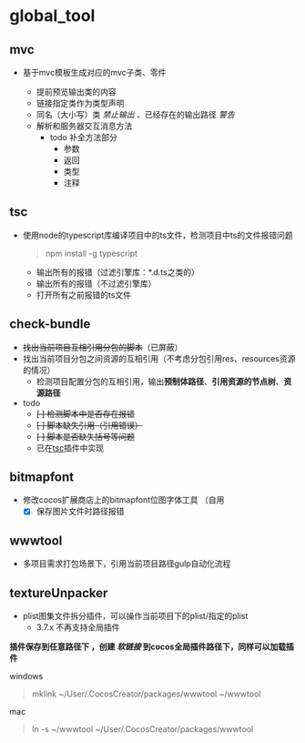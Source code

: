 # global_tool

## mvc ##

- 基于mvc模板生成对应的mvc子类、零件

   - 提前预览输出类的内容
   - 链接指定类作为类型声明
   - 同名（大小写）类 _禁止输出_ 、已经存在的输出路径 _警告_
   - 解析和服务器交互消息方法
      - todo 补全方法部分
         - 参数
         - 返回
         - 类型
         - 注释


<a id='tsc'></a>

## tsc ##

- 使用node的typescript库编译项目中的ts文件，检测项目中ts的文件报错问题

  >npm install -g typescript
  - 输出所有的报错（过滤引擎库：*.d.ts之类的）
  - 输出所有的报错（不过滤引擎库）
  - 打开所有之前报错的ts文件

## check-bundle ##

- ~~找出当前项目互相引用分包的脚本~~（已屏蔽）
- 找出当前项目分包之间资源的互相引用（不考虑分包引用res、resources资源的情况）
  - 检测项目配置分包的互相引用，输出**预制体路径**、**引用资源的节点树**、**资源路径**
- todo
  - ~~[ ] 检测脚本中是否存在报错~~
  - ~~[ ] 脚本缺失引用（引用错误）~~
  - ~~[ ] 脚本是否缺失括号等问题~~
  - 已在<a href="#tsc">tsc</a>插件中实现

## bitmapfont ##

- 修改cocos扩展商店上的bitmapfont位图字体工具  （自用
  - [x] 保存图片文件时路径报错

## wwwtool ##  

- 多项目需求打包场景下，引用当前项目路径gulp自动化流程  

## textureUnpacker ##

- plist图集文件拆分插件，可以操作当前项目下的plist/指定的plist
   - 3.7.x 不再支持全局插件

**插件保存到任意路径下 ，创建  _软链接_  到cocos全局插件路径下，同样可以加载插件**

windows
>mklink ~/User/.CocosCreator/packages/wwwtool ~/wwwtool  

mac
>ln -s ~/wwwtool ~/User/.CocosCreator/packages/wwwtool  
